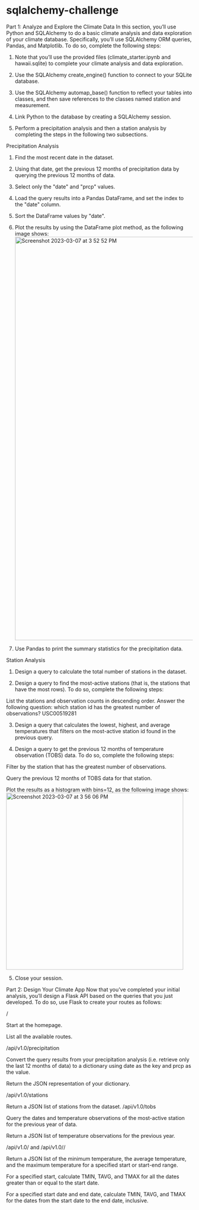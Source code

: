 # sqlalchemy-challenge

Part 1: Analyze and Explore the Climate Data
In this section, you’ll use Python and SQLAlchemy to do a basic climate analysis and data exploration of your climate database. Specifically, you’ll use SQLAlchemy ORM queries, Pandas, and Matplotlib. To do so, complete the following steps:

1. Note that you’ll use the provided files (climate_starter.ipynb and hawaii.sqlite) to complete your climate analysis and data exploration.

2. Use the SQLAlchemy create_engine() function to connect to your SQLite database.

3. Use the SQLAlchemy automap_base() function to reflect your tables into classes, and then save references to the classes named station and measurement.

4. Link Python to the database by creating a SQLAlchemy session.

5. Perform a precipitation analysis and then a station analysis by completing the steps in the following two subsections.

Precipitation Analysis
1. Find the most recent date in the dataset.

2. Using that date, get the previous 12 months of precipitation data by querying the previous 12 months of data.
3. Select only the "date" and "prcp" values.

4. Load the query results into a Pandas DataFrame, and set the index to the "date" column.

5. Sort the DataFrame values by "date".

6. Plot the results by using the DataFrame plot method, as the following image shows:<img width="1090" alt="Screenshot 2023-03-07 at 3 52 52 PM" src="https://user-images.githubusercontent.com/112666732/223582239-fb15ae4a-7a32-43b3-9179-0b1fb5e7c1f6.png">

7. Use Pandas to print the summary statistics for the precipitation data.

Station Analysis
1. Design a query to calculate the total number of stations in the dataset.

2. Design a query to find the most-active stations (that is, the stations that have the most rows). To do so, complete the following steps:

  List the stations and observation counts in descending order.
  Answer the following question: which station id has the greatest number of observations?
    USC00519281
    
3. Design a query that calculates the lowest, highest, and average temperatures that filters on the most-active station id found in the previous query.

4. Design a query to get the previous 12 months of temperature observation (TOBS) data. To do so, complete the following steps:

  Filter by the station that has the greatest number of observations.

  Query the previous 12 months of TOBS data for that station.

  Plot the results as a histogram with bins=12, as the following image shows:<img width="478" alt="Screenshot 2023-03-07 at 3 56 06 PM" src="https://user-images.githubusercontent.com/112666732/223582614-fb65f88f-a8f3-4547-afbe-cb5f3c5e1b71.png">

5. Close your session.

Part 2: Design Your Climate App
Now that you’ve completed your initial analysis, you’ll design a Flask API based on the queries that you just developed. To do so, use Flask to create your routes as follows:

/

Start at the homepage.

List all the available routes.

/api/v1.0/precipitation

Convert the query results from your precipitation analysis (i.e. retrieve only the last 12 months of data) to a dictionary using date as the key and prcp as the value.

Return the JSON representation of your dictionary.

/api/v1.0/stations

Return a JSON list of stations from the dataset.
/api/v1.0/tobs

Query the dates and temperature observations of the most-active station for the previous year of data.

Return a JSON list of temperature observations for the previous year.

/api/v1.0/<start> and /api/v1.0/<start>/<end>

Return a JSON list of the minimum temperature, the average temperature, and the maximum temperature for a specified start or start-end range.

For a specified start, calculate TMIN, TAVG, and TMAX for all the dates greater than or equal to the start date.

For a specified start date and end date, calculate TMIN, TAVG, and TMAX for the dates from the start date to the end date, inclusive.

